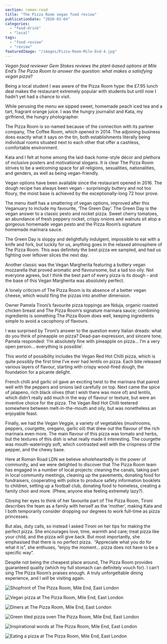 ```yaml
---
section: roman-road
title: "The Pizza Room vegan food review"
publicationDate: "2020-03-04"
categories: 
  - "food-drink"
  - "local"
tags: 
  - "food-review"
  - "review"
featuredImage: "/images/Pizza-Room-Mile-End-4.jpg"
---
```


_Vegan food reviewer Gem Stokes reviews the plant-based options at Mile End’s The Pizza Room to answer the question: what makes a satisfying vegan pizza_?

Being a local student I was aware of the Pizza Room hype: the £7.95 lunch deal makes the restaurant extremely popular with students but until now I hadn’t yet had a chance to visit. 

While perusing the menu we sipped sweet, homemade peach iced tea and a tart, fragrant orange juice. I was the hungry journalist and Kata, my girlfriend, the hungry photographer. 

The Pizza Room is so-named because of the connection with its partner company, The Coffee Room, which opened in 2014. The adjoining business does exactly what it says on the tin, both establishments literally being individual rooms situated next to each other that offer a cashless, comfortable environment. 

Kata and I felt at home among the laid-back home-style décor and plethora of inclusive posters and motivational slogans. It is clear The Pizza Room strives to be a welcoming space for all religions, sexualities, nationalities, and genders, as well as being vegan-friendly. 

Vegan options have been available since the restaurant opened in 2016. The dough recipe has always been vegan - surprisingly buttery and not too floury, the moist base is achieved by the exceptionally-long 72 hour prove. 

The menu itself has a smattering of vegan options, improved after this Veganuary to include my favourite, ‘The Green Day’. The Green Day is the vegan answer to a classic pesto and rocket pizza. Sweet cherry tomatoes, an abundance of fresh peppery rocket, crispy onions and walnuts sit atop a gorgeous homemade vegan pesto and the Pizza Room’s signature homemade marinara sauce. 

The Green Day is sloppy and delightfully indulgent, impossible to eat with a knife and fork, but luckily for us, anything goes in the relaxed atmosphere of The Pizza Room. This was definitely the best pizza we sampled, and had us fighting over leftover slices the next day.

Another classic was the Vegan Margherita featuring a buttery vegan mozzarella that proved aromatic and flavoursome, but a tad too oily. Not everyone agrees, but I think the best part of every pizza is its dough - and the base of this Vegan Margherita was absolutely perfect.

A lonely criticism of The Pizza Room is its absence of a better vegan cheese, which would fling the pizzas into another dimension. 

Owner Pamela Tironi’s favourite pizza toppings are Nduja, organic roasted chicken breast and The Pizza Room’s signature marinara sauce; combining ingredients is something The Pizza Room does well, keeping ingredients simple to avoid a cacophony of flavours. 

I was surprised by Tironi’s answer to the question every Italian dreads: what do you think of pineapple on pizza? Dead-pan expression, and sincere tone, Pamela responded: ‘I’m absolutely fine with pineapple on pizza… I’m a very open person... everything is possible’. 

This world of possibility includes the Vegan Red Hot Chilli pizza, which is quite possibly the first time I’ve ever had lentils on pizza. Each bite released various layers of flavour, starting with crispy wood-fired dough, the foundation for a picante delight. 

French chilli and garlic oil gave an exciting twist to the marinara that paired well with the peppers and onions laid carefully on top. Next came the spice of jalapeno, rich black olives (that I wish there was more of) and lentils, which didn’t really add much in the way of flavour or texture, but were an inventive choice for the pizza. The Vegan Red Hot Chilli teetered somewhere between melt-in-the-mouth and oily, but was nonetheless an enjoyable feast. 

Finally, we had the Vegan Veggie, a variety of vegetables (mushrooms, peppers, courgette, oregano, garlic oil) that drew out the flavour of the rich marinara even more. The main flavour of this pizza was tomato and herbs, but the textures of this dish is what really made it interesting. The courgette was mouth-wateringly soft, which contrasted well with the crispness of the pepper, and the chewy base. 

Here at Roman Road LDN we believe wholeheartedly in the power of community, and we were delighted to discover that The Pizza Room team has engaged in a number of local projects: cleaning the canals, taking part in local community meetings, cleaning up the pavements, donating food for fundraisers, cooperating with police to produce safety information booklets to children, setting up a football club, donating food to homeless, creating a family choir and more. (Phew, anyone else feeling extremely lazy?).

Closing her eyes to think of her favourite part of The Pizza Room, Tironi describes the team as a family with herself as the ‘mother’, making Kata and I both temporarily consider dropping our degrees to work full-time as pizza princesses. 

But alas, duty calls, so instead I asked Tironi on her tips for making the perfect pizza. She encourages love, time, warmth and care; treat pizza like your child, and the pizza will give back. But most importantly, she emphasised that there is no perfect pizza.  “Appreciate what you do for what it is”, she enthuses, “enjoy the moment… pizza does not have to be a specific way”. 

Despite not being the cheapest place around, The Pizza Room provides guaranteed quality (which my full stomach can definitely vouch for). I can’t sing The Pizza Room’s praises enough. A truly unforgettable dining experience, and I _will_ be visiting again.  

![Shopfront of The Pizza Room, Mile End, East London](/images/Pizza-Room-Mile-End-1-1024x683.jpg)

![Vegan pizza at The Pizza Room, Mile End, East London](/images/Pizza-Room-Mile-End-9-1024x683.jpg)

![Diners at The Pizza Room, Mile End, East London](/images/Pizza-Room-Mile-End-13-1024x683.jpg)

![Green tiled pizza oven The Pizza Room, Mile End, East London](/images/Pizza-Room-Mile-End-12-1024x683.jpg)

![Inspirational words at The Pizza Room, Mile End, East London](/images/Pizza-Room-Mile-End-8-1024x683.jpg)

![Eating a pizza at The Pizza Room, Mile End, East London](/images/Pizza-Room-Mile-End-4-1024x683.jpg)
